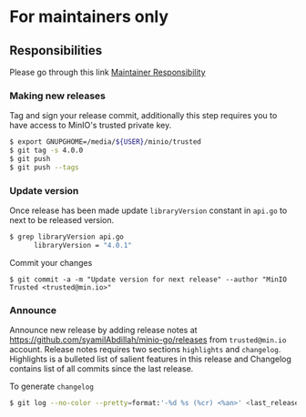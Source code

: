# For maintainers only

## Responsibilities

Please go through this link [Maintainer Responsibility](https://gist.github.com/abperiasamy/f4d9b31d3186bbd26522)

### Making new releases

Tag and sign your release commit, additionally this step requires you to have access to MinIO's trusted private key.

```sh
$ export GNUPGHOME=/media/${USER}/minio/trusted
$ git tag -s 4.0.0
$ git push
$ git push --tags
```

### Update version

Once release has been made update `libraryVersion` constant in `api.go` to next to be released version.

```sh
$ grep libraryVersion api.go
      libraryVersion = "4.0.1"
```

Commit your changes

```
$ git commit -a -m "Update version for next release" --author "MinIO Trusted <trusted@min.io>"
```

### Announce

Announce new release by adding release notes at https://github.com/syamilAbdillah/minio-go/releases from `trusted@min.io` account. Release notes requires two sections `highlights` and `changelog`. Highlights is a bulleted list of salient features in this release and Changelog contains list of all commits since the last release.

To generate `changelog`

```sh
$ git log --no-color --pretty=format:'-%d %s (%cr) <%an>' <last_release_tag>..<latest_release_tag>
```
